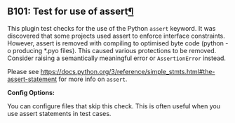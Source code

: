 ## B101: Test for use of assert<a href="#b101-test-for-use-of-assert" class="headerlink" title="Permalink to this headline">¶</a>

This plugin test checks for the use of the Python `assert` keyword. It
was discovered that some projects used assert to enforce interface
constraints. However, assert is removed with compiling to optimised byte
code (python -o producing \*.pyo files). This caused various protections
to be removed. Consider raising a semantically meaningful error or
`AssertionError` instead.

Please see
<https://docs.python.org/3/reference/simple_stmts.html#the-assert-statement>
for more info on `assert`.

**Config Options:**

You can configure files that skip this check. This is often useful when
you use assert statements in test cases.
